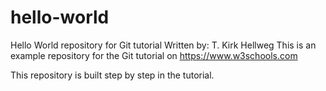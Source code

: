 # hello-world
Hello World repository for Git tutorial
Written by: T. Kirk Hellweg
This is an example repository for the Git tutorial on https://www.w3schools.com

This repository is built step by step in the tutorial.
